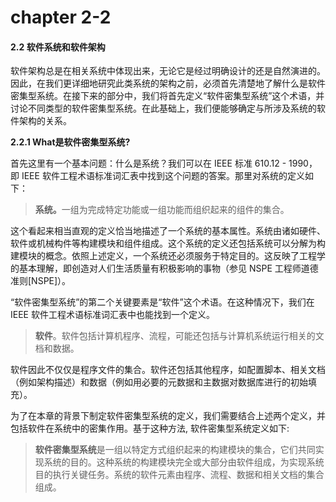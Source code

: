 # chapter 2-2

#### 2.2 软件系统和软件架构

软件架构总是在相关系统中体现出来，无论它是经过明确设计的还是自然演进的。因此，在我们更详细地研究此类系统的架构之前，必须首先清楚地了解什么是软件密集型系统。在接下来的部分中，我们将首先定义“软件密集型系统”这个术语，并讨论不同类型的软件密集型系统。在此基础上，我们便能够确定与所涉及系统的软件架构的关系。

**2.2.1 What是软件密集型系统?**

首先这里有一个基本问题：什么是系统？我们可以在 IEEE 标准 610.12 - 1990，即 IEEE 软件工程术语标准词汇表中找到这个问题的答案。那里对系统的定义如下：

> **系统。**&#x4E00;组为完成特定功能或一组功能而组织起来的组件的集合。

这个看起来相当直观的定义恰当地描述了一个系统的基本属性。系统由诸如硬件、软件或机械构件等构建模块和组件组成。这个系统的定义还包括系统可以分解为构建模块的概念。依照上述定义，一个系统还必须服务于特定目的。这反映了工程学的基本理解，即创造对人们生活质量有积极影响的事物（参见 NSPE 工程师道德准则\[NSPE]）。

“软件密集型系统”的第二个关键要素是“软件”这个术语。在这种情况下，我们在 IEEE 软件工程术语标准词汇表中也能找到一个定义。

> **软件**。软件包括计算机程序、流程，可能还包括与计算机系统运行相关的文档和数据。

软件因此不仅仅是程序文件的集合。软件还包括其他程序，如配置脚本、相关文档（例如架构描述）和数据（例如用必要的元数据和主数据对数据库进行的初始填充）。

为了在本章的背景下制定软件密集型系统的定义，我们需要结合上述两个定义，并包括软件在系统中的密集作用。基于这种方法, 软件密集型系统定义如下:

> **软件密集型系统**是一组以特定方式组织起来的构建模块的集合，它们共同实现系统的目的。这种系统的构建模块完全或大部分由软件组成，为实现系统目的执行关键任务。系统的软件元素由程序、流程、数据和相关文档的集合组成。
